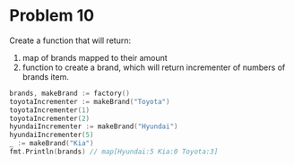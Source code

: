 # Problem 10

Create a function that will return:

1. map of brands mapped to their amount
2. function to create a brand, which will return incrementer of numbers of brands item.

```go
brands, makeBrand := factory()
toyotaIncrementer := makeBrand("Toyota")
toyotaIncrementer(1)
toyotaIncrementer(2)
hyundaiIncrementer := makeBrand("Hyundai")
hyundaiIncrementer(5)
_ := makeBrand("Kia")
fmt.Println(brands) // map[Hyundai:5 Kia:0 Toyota:3]
```
